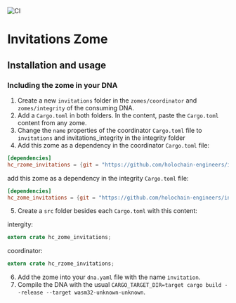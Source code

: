 
![CI](https://github.com/holochain-engineers/invitations/actions/workflows/main.yml/badge.svg)

# Invitations Zome

## Installation and usage

### Including the zome in your DNA

1. Create a new `invitations` folder in the `zomes/coordinator` and `zomes/integrity` of the consuming DNA.
2. Add a `Cargo.toml` in both folders. In the content, paste the `Cargo.toml` content from any zome.
3. Change the `name` properties of the coordinator `Cargo.toml` file to `invitations` and invitations_integrity in the integrity folder
4. Add this zome as a dependency in the coordinator `Cargo.toml` file:

```toml 
[dependencies]
hc_rzome_invitations = {git = "https://github.com/holochain-engineers/invitations.git", branch = "crates"}
```
add this zome as a dependency in the integrity `Cargo.toml` file:
```toml 
[dependencies]
hc_zome_invitations = {git = "https://github.com/holochain-engineers/invitations.git", branch = "crates"}
```

5. Create a `src` folder besides each `Cargo.toml` with this content:

intergity:
```rust
extern crate hc_zome_invitations;
```

coordinator:
```rust
extern crate hc_rzome_invitations;
```

6. Add the zome into your `dna.yaml` file with the name `invitation`.
7. Compile the DNA with the usual `CARGO_TARGET_DIR=target cargo build --release --target wasm32-unknown-unknown`.




